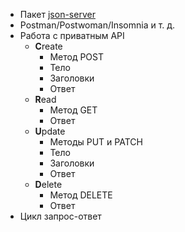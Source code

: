 - Пакет [json-server](https://github.com/typicode/json-server)
- Postman/Postwoman/Insomnia и т. д.
- Работа с приватным API
  - **C**reate
    - Метод POST
    - Тело
    - Заголовки
    - Ответ
  - **R**ead
    - Метод GET
    - Ответ
  - **U**pdate
    - Методы PUT и PATCH
    - Тело
    - Заголовки
    - Ответ
  - **D**elete
    - Метод DELETE
    - Ответ
- Цикл запрос-ответ
